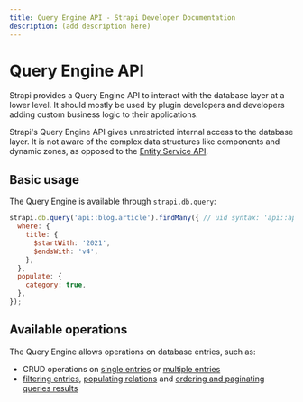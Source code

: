 ```yaml
---
title: Query Engine API - Strapi Developer Documentation
description: (add description here)
---
```

<!-- TODO: update SEO tags -->

# Query Engine API

Strapi provides a Query Engine API to interact with the database layer at a lower level. It should mostly be used by plugin developers and developers adding custom business logic to their applications.

Strapi's Query Engine API gives unrestricted internal access to the database layer. It is not aware of the complex data structures like components and dynamic zones, as opposed to the [Entity Service API](/developer-docs/latest/developer-resources/database-apis-reference/entity-service-api.md).

## Basic usage

The Query Engine is available through `strapi.db.query`:

```js
strapi.db.query('api::blog.article').findMany({ // uid syntax: 'api::api-name.content-type-name'
  where: {
    title: {
      $startWith: '2021',
      $endsWith: 'v4',
    },
  },
  populate: {
    category: true,
  },
});
```

## Available operations

The Query Engine allows operations on database entries, such as:

- CRUD operations on [single entries](/developer-docs/latest/developer-resources/database-apis-reference/query-engine/single-operations.md) or [multiple entries](/developer-docs/latest/developer-resources/database-apis-reference/query-engine/bulk-operations.md)
- [filtering entries](/developer-docs/latest/developer-resources/database-apis-reference/query-engine/filtering.md), [populating relations](/developer-docs/latest/developer-resources/database-apis-reference/query-engine/populating.md) and [ordering and paginating queries results](/developer-docs/latest/developer-resources/database-apis-reference/query-engine/order-pagination.md)
